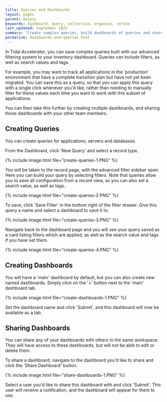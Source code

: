 ```yaml
---
title: Queries and Dashboards
layout: pages
parent: Assess
keywords: dashboard, query, collection, organize, refine
last_updated: September 2025
summary: "Create complex queries, build dashboards of queries and share them with your team"
permalink: dashboards-and-queries.html
---
```


In Tidal Accelerator, you can save complex queries built with our advanced filtering system to your inventory dashboard. Queries can include filters, as well as search values and tags. 

For example, you may want to track all applications in the 'production' environment that have a complete transition plan but have not yet been migrated. You can save this as a query, so that you can apply this query with a single click whenever you'd like, rather than needing to manually filter for these values each time you want to work with this subset of applications.

You can then take this further by creating multiple dashboards, and sharing those dashboards with your other team members.

## Creating Queries

You can create queries for applications, servers and databases.

From the Dashboard, click 'New Query' and select a record type.

{% include image.html file="create-queries-1.PNG" %}
<br>

You will be taken to the record page, with the advanced filter sidebar open. Here you can build your query by selecting filters. Note that queries allow you to save all configuration from a record view, so you can also set a search value, as well as tags.

{% include image.html file="create-queries-2.PNG" %}
<br>

To save, click 'Save Filter' in the bottom right of the filter drawer. Give this query a name and select a dashboard to save it to.

{% include image.html file="create-queries-3.PNG" %}
<br>

Navigate back to the dashboard page and you will see your query saved as a card listing filters which are applied, as well as the search value and tags if you have set them.

{% include image.html file="create-queries-4.PNG" %}
<br>

## Creating Dashboards

You will have a 'main' dashboard by default, but you can also create new named dashboards. Simply click on the '+' button next to the 'main' dashboard tab.

{% include image.html file="create-dashboards-1.PNG" %}
<br>

Set the dashboard name and click 'Submit', and this dashboard will now be available as a tab.

## Sharing Dashboards

You can share any of your dashboards with others in the same workspace. They will have access to these dashboards, but will not be able to edit or delete them. 

To share a dashboard, navigate to the dashboard you'd like to share and click the 'Share Dashboard' button.

{% include image.html file="share-dashboards-1.PNG" %}
<br>

Select a user you'd like to share this dashboard with and click 'Submit'. This user will receive a notification, and the dashboard will appear for them to use.